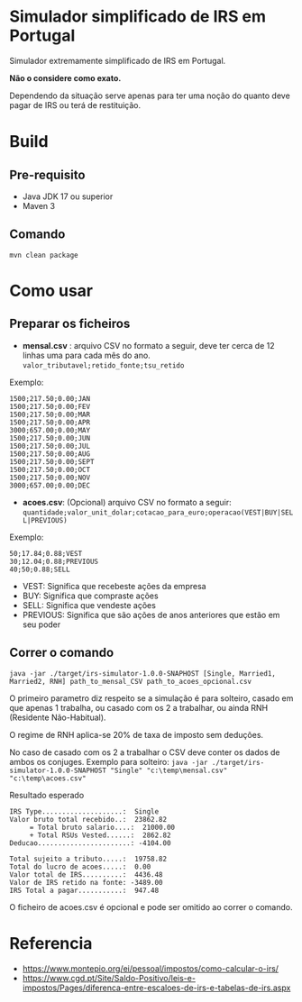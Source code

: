 
# Simulador simplificado de IRS em Portugal

Simulador extremamente simplificado de IRS em Portugal. 

**Não o considere como exato.** 

Dependendo da situação serve apenas para ter uma noção do quanto deve pagar de IRS ou terá de restituição.

# Build

## Pre-requisito

* Java JDK 17 ou superior
* Maven 3

## Comando

`mvn clean package`

# Como usar  

## Preparar os ficheiros

* **mensal.csv** : arquivo CSV no formato a seguir, deve ter cerca de 12 linhas uma para cada mês do ano.
 `valor_tributavel;retido_fonte;tsu_retido`
    
Exemplo:

    1500;217.50;0.00;JAN  
    1500;217.50;0.00;FEV  
    1500;217.50;0.00;MAR  
    1500;217.50;0.00;APR  
    3000;657.00;0.00;MAY  
    1500;217.50;0.00;JUN  
    1500;217.50;0.00;JUL  
    1500;217.50;0.00;AUG  
    1500;217.50;0.00;SEPT  
    1500;217.50;0.00;OCT  
    1500;217.50;0.00;NOV  
    3000;657.00;0.00;DEC  

*  **acoes.csv**: (Opcional) arquivo CSV no formato a seguir:
 `quantidade;valor_unit_dolar;cotacao_para_euro;operacao(VEST|BUY|SELL|PREVIOUS)`

Exemplo:

    50;17.84;0.88;VEST  
    30;12.04;0.88;PREVIOUS  
    40;50;0.88;SELL


* VEST: Significa que recebeste ações da empresa
* BUY: Significa que compraste ações
* SELL: Significa que vendeste ações
* PREVIOUS: Significa que são ações de anos anteriores que estão em seu poder

## Correr o comando

`java -jar ./target/irs-simulator-1.0.0-SNAPHOST [Single, Married1, Married2, RNH] path_to_mensal_CSV path_to_acoes_opcional.csv`  

O primeiro parametro diz respeito se a simulação é para solteiro, casado em que apenas 1 trabalha, ou casado com os 2 a trabalhar, ou ainda RNH (Residente Não-Habitual).

O regime de RNH aplica-se 20% de taxa de imposto sem deduções.

No caso de casado com os 2 a trabalhar o CSV deve conter os dados de ambos os conjuges.
Exemplo para solteiro: `java -jar ./target/irs-simulator-1.0.0-SNAPHOST "Single" "c:\temp\mensal.csv" "c:\temp\acoes.csv"`

Resultado esperado 

    IRS Type....................:  Single
    Valor bruto total recebido..:  23862.82
    	 = Total bruto salario....:  21000.00
    	 + Total RSUs Vested......:  2862.82
    Deducao.......................: -4104.00
    
    Total sujeito a tributo.....:  19758.82
    Total do lucro de acoes.....:  0.00
    Valor total de IRS..........:  4436.48
    Valor de IRS retido na fonte: -3489.00
    IRS Total a pagar...........:  947.48


O ficheiro de acoes.csv é opcional e pode ser omitido ao correr o comando.

# Referencia

* https://www.montepio.org/ei/pessoal/impostos/como-calcular-o-irs/
* https://www.cgd.pt/Site/Saldo-Positivo/leis-e-impostos/Pages/diferenca-entre-escaloes-de-irs-e-tabelas-de-irs.aspx
